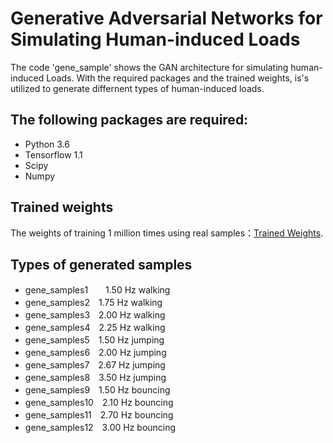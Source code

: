 # Generative Adversarial Networks for Simulating Human-induced Loads
The code 'gene_sample' shows the GAN architecture for simulating human-induced Loads. With the required packages and the trained weights, is's utilized to generate differnent types of human-induced loads.

## The following packages are required:
* Python 3.6
* Tensorflow 1.1
* Scipy
* Numpy

## Trained weights
The weights of training 1 million times using real samples：[Trained Weights](https://drive.google.com/open?id=1zLen63lKyv1qlwWiyPUyaSeSL2Mbj46U).

## Types of generated samples
* gene_samples1　　1.50 Hz walking
* gene_samples2　1.75 Hz walking
* gene_samples3　2.00 Hz walking
* gene_samples4　2.25 Hz walking
* gene_samples5　1.50 Hz jumping
* gene_samples6　2.00 Hz jumping
* gene_samples7　2.67 Hz jumping
* gene_samples8　3.50 Hz jumping
* gene_samples9　1.50 Hz bouncing
* gene_samples10　2.10 Hz bouncing
* gene_samples11　2.70 Hz bouncing
* gene_samples12　3.00 Hz bouncing
